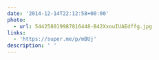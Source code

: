 ```yaml
---
date: '2014-12-14T22:12:58+00:00'
photo:
  - url: 544258019987816448-B42XxouIUAEdffg.jpg
links:
  - 'https://super.me/p/mBUj'
description: ' '
---
```

 
